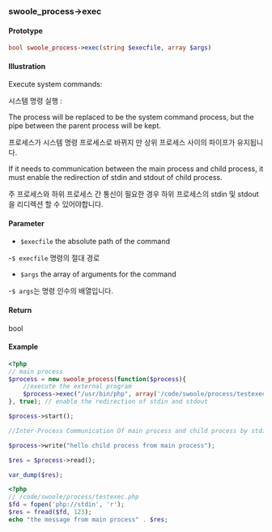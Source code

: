 ### swoole_process->exec

#### Prototype

```php
bool swoole_process->exec(string $execfile, array $args)
```

#### Illustration

Execute system commands:

시스템 명령 실행 :

The process will be replaced to be the system command process, but the pipe between the parent process will be kept.

프로세스가 시스템 명령 프로세스로 바뀌지 만 상위 프로세스 사이의 파이프가 유지됩니다.

If it needs to communication between the main process and child process, it must enable the redirection of stdin and stdout of child process.

주 프로세스와 하위 프로세스 간 통신이 필요한 경우 하위 프로세스의 stdin 및 stdout을 리디렉션 할 수 있어야합니다.

#### Parameter

- `$execfile` the absolute path of the command

-`$ execfile` 명령의 절대 경로

- `$args` the array of arguments for the command

-`$ args`는 명령 인수의 배열입니다.

#### Return

bool

#### Example
```php
<?php
// main process
$process = new swoole_process(function($process){
    //execute the external program
    $process->exec("/usr/bin/php", array('/code/swoole/process/testexec.php'));
}, true); // enable the redirection of stdin and stdout

$process->start();

//Inter-Process Communication Of main process and child process by stdin and stdout

$process->write("hello child process from main process");

$res = $process->read();

var_dump($res);

```
```php
<?php
// /code/swoole/process/testexec.php 
$fd = fopen('php://stdin', 'r');
$res = fread($fd, 123);
echo "the message from main process" . $res;
```
